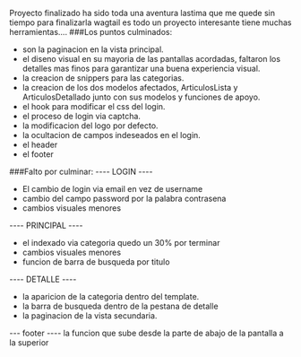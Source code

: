 Proyecto finalizado ha sido toda una aventura lastima que me quede sin tiempo para finalizarla wagtail es todo un proyecto interesante tiene muchas herramientas....
###Los puntos culminados: 
* son la paginacion en la vista principal.
* el diseno visual en su mayoria de las pantallas acordadas, faltaron los detalles mas finos para garantizar una buena experiencia visual.
* la creacion de snippers para las categorias.
* la creacion de los dos modelos afectados, ArticulosLista y ArticulosDetallado junto con sus modelos y funciones de apoyo.
* el hook para modificar el css del login.
* el proceso de login via captcha.
* la modificacion del logo por defecto.
* la ocultacion de campos indeseados en el login.
* el header
* el footer

###Falto por culminar:
---- LOGIN ----
* El cambio de login via email en vez de username
* cambio del campo password por la palabra contrasena
* cambios visuales menores

---- PRINCIPAL ----
* el indexado via categoria quedo un 30% por terminar
* cambios visuales menores
* funcion de barra de busqueda por titulo

---- DETALLE ----
* la aparicion de la categoria dentro del template.
* la barra de busqueda dentro de la pestana de detalle
* la paginacion de la vista secundaria.

--- footer ----
la funcion que sube desde la parte de abajo de la pantalla a la superior
